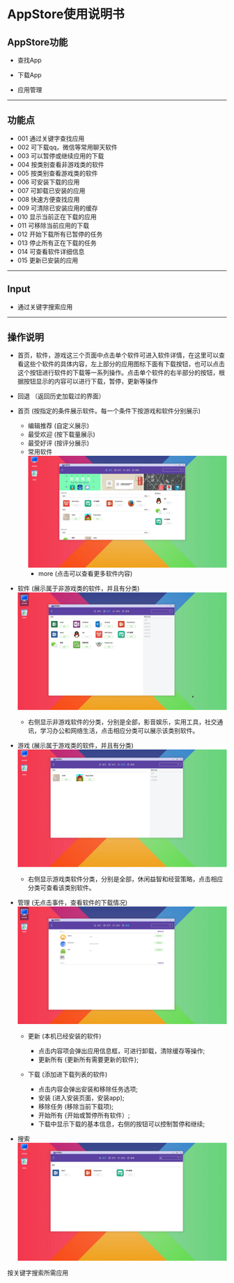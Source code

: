 
# AppStore使用说明书
## AppStore功能
  
  - 查找App
  
  - 下载App
  
  - 应用管理 

***
## 功能点

- 001 通过关键字查找应用
- 002 可下载qq，微信等常用聊天软件
- 003 可以暂停或继续应用的下载
- 004 按类别查看非游戏类的软件
- 005 按类别查看游戏类的软件
- 006 可安装下载的应用
- 007 可卸载已安装的应用
- 008 快速方便查找应用
- 009 可清除已安装应用的缓存
- 010 显示当前正在下载的应用
- 011 可移除当前应用的下载
- 012 开始下载所有已暂停的任务
- 013 停止所有正在下载的任务
- 014 可查看软件详细信息
- 015 更新已安装的应用

***
## Input
 
 - 通过关键字搜索应用

***
## 操作说明

  - 首页，软件，游戏这三个页面中点击单个软件可进入软件详情，在这里可以查看这些个软件的具体内容，左上部分的应用图标下面有下载按钮，也可以点击这个按钮进行软件的下载等一系列操作。点击单个软件的右半部分的按钮，根据按钮显示的内容可以进行下载，暂停，更新等操作
  
  - 回退    （返回历史加载过的界面）
  
  - 首页    (按指定的条件展示软件。每一个条件下按游戏和软件分别展示)
    - 编辑推荐    (自定义展示)
    - 最受欢迎    (按下载量展示)
    - 最受好评    (按评分展示)
    - 常用软件	
    ![](../pic/soft/home.png)
      - more      (点击可以查看更多软件内容)
	
 	

  - 软件    (展示属于非游戏类的软件，并且有分类)
  ![](../pic/soft/software.png)  
      - 右侧显示非游戏软件的分类，分别是全部，影音娱乐，实用工具，社交通讯，学习办公和网络生活，点击相应分类可以展示该类别软件。
   
  
  
  - 游戏    (展示属于游戏类的软件，并且有分类)
  ![](../pic/soft/game.png)   
      - 右侧显示游戏类软件分类，分别是全部，休闲益智和经营策略，点击相应分类可查看该类别软件。 
  
  
  - 管理    (无点击事件，查看软件的下载情况)
  ![](../pic/soft/manager.png)  
      - 更新    (本机已经安装的软件)  
        - 点击内容项会弹出应用信息框，可进行卸载，清除缓存等操作;
        - 更新所有  {更新所有需要更新的软件};
       
      - 下载    (添加进下载列表的软件)    
        - 点击内容会弹出安装和移除任务选项;
        - 安装       (进入安装页面，安装app);
        - 移除任务    (移除当前下载项);
        - 开始所有  {开始或暂停所有软件）;
        - 下载中显示下载的基本信息，右侧的按钮可以控制暂停和继续;
       
 
 
  - 搜索  
  ![](../pic/soft/search.png)
  
  按关键字搜索所需应用

